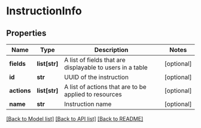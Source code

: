 # InstructionInfo

## Properties
Name | Type | Description | Notes
------------ | ------------- | ------------- | -------------
**fields** | **list[str]** | A list of fields that are displayable to users in a table | [optional] 
**id** | **str** | UUID of the instruction | [optional] 
**actions** | **list[str]** | A list of actions that are to be applied to resources | [optional] 
**name** | **str** | Instruction name | [optional] 

[[Back to Model list]](../README.md#documentation-for-models) [[Back to API list]](../README.md#documentation-for-api-endpoints) [[Back to README]](../README.md)

